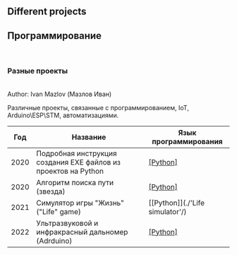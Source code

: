 ## Different projects
<h2>Программирование</h2><br>
<h3>Разные проекты</h3><br>
Author: Ivan Mazlov (Мазлов Иван)

Различные проекты, связанные с программированием, IoT, Arduino\ESP\STM, автоматизациями.

Год | Название | Язык программирования
-- | -- | -- 
2020 | Подробная инструкция создания EXE файлов из проектов на Python | [[Python]](./PY2EXE/)
2020 | Алгоритм поиска пути (звезда) | [[Python]](./PathFind22/)
2021 | Симулятор игры "Жизнь" ("Life" game) | [[Python]](./'Life simulator'/)
2022 | Ультразвуковой и инфракрасный дальномер (Adrduino) | [[Python]](./Rangefinder/)
